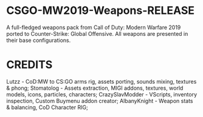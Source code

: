 # CSGO-MW2019-Weapons-RELEASE
 A full-fledged weapons pack from Call of Duty: Modern Warfare 2019 ported to Counter-Strike: Global Offensive. All weapons are presented in their base configurations.
# CREDITS
 Lutzz - CoD:MW to CS:GO arms rig, assets porting, sounds mixing, textures & phong;
 Stomatolog - Assets extraction, MIGI addons, textures, world models, icons, particles, characters;
 CrazySlavModder - VScripts, inventory inspection, Custom Buymenu addon creator;
 AlbanyKnight - Weapon stats & balancing, CoD Character RIG;
